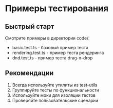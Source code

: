 # Примеры тестирования

## Быстрый старт
Смотрите примеры в директории code/:
- basic.test.ts - базовый пример теста
- rendering.test.ts - пример теста рендеринга
- dnd.test.ts - пример теста drag-n-drop

## Рекомендации
1. Всегда используйте утилиты из test-utils
2. Группируйте тесты по функциональности
3. Используйте моки для изоляции тестов
4. Проверяйте пользовательские сценарии 